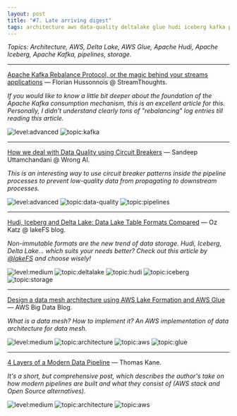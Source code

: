 ```yaml
---
layout: post
title: "#7. Late arriving digest"
tags: architecture aws data-quality deltalake glue hudi iceberg kafka pipelines storage
---
```


*Topics: Architecture, AWS, Delta Lake, AWS Glue, Apache Hudi, Apache Iceberg, Apache Kafka, pipelines, storage.*

<!--cut-->

---

[Apache Kafka Rebalance Protocol, or the magic behind your streams applications](https://medium.com/streamthoughts/apache-kafka-rebalance-protocol-or-the-magic-behind-your-streams-applications-e94baf68e4f2) — Florian Hussonnois @ StreamThoughts.

*If you would like to know a little bit deeper about the foundation of the Apache Kafka consumption mechanism, this is an excellent article for this. Personally, I didn't understand clearly tons of "rebalancing" log entries till reading this article.*

![level:advanced] ![topic:kafka]

---

[How we deal with Data Quality using Circuit Breakers](https://medium.com/wrong-ml/taming-data-quality-with-circuit-breakers-dbe550d3ca78) — Sandeep Uttamchandani @ Wrong AI.

*This is an interesting way to use circuit breaker patterns inside the pipeline processes to prevent low-quality data from propagating to downstream processes.*

![level:advanced] ![topic:data-quality] ![topic:pipelines]

---

[Hudi, Iceberg and Delta Lake: Data Lake Table Formats Compared](https://lakefs.io/hudi-iceberg-and-delta-lake-data-lake-table-formats-compared/) — Oz Katz @ lakeFS blog.

*Non-immutable formats are the new trend of data storage. Hudi, Iceberg, Delta Lake… which suits your needs better? Check out this article by [@lakeFS](https://twitter.com/lakeFS) and choose wisely!*

![level:medium] ![topic:deltalake] ![topic:hudi] ![topic:iceberg] ![topic:storage]

---

[Design a data mesh architecture using AWS Lake Formation and AWS Glue](https://aws.amazon.com/blogs/big-data/design-a-data-mesh-architecture-using-aws-lake-formation-and-aws-glue/) — AWS Big Data Blog.

*What is a data mesh? How to implement it? An AWS implementation of data architecture for data mesh.*

![level:medium] ![topic:architecture] ![topic:aws] ![topic:glue]

---

[4 Layers of a Modern Data Pipeline](https://thomaskane.io/4-layers-of-a-modern-data-pipeline) — Thomas Kane.

*It's a short, but comprehensive post, which describes the author's take on how modern pipelines are built and what they consist of (AWS stack and Open Source alternatives).*

![level:medium] ![topic:architecture] ![topic:aws]

<!--tags-->

[level:medium]: https://img.shields.io/badge/level-medium-blue
[level:advanced]: https://img.shields.io/badge/level-advanced-blue

[topic:architecture]: https://img.shields.io/badge/topic-architecture-260C3B
[topic:aws]: https://img.shields.io/badge/topic-aws-D93F0B
[topic:data-quality]: https://img.shields.io/badge/topic-data--quality-D0E708
[topic:deltalake]: https://img.shields.io/badge/topic-deltalake-E47F10
[topic:glue]: https://img.shields.io/badge/topic-glue-8E9D01
[topic:hudi]: https://img.shields.io/badge/topic-hudi-532D33
[topic:iceberg]: https://img.shields.io/badge/topic-iceberg-7234C5
[topic:kafka]: https://img.shields.io/badge/topic-kafka-CB9EB8
[topic:pipelines]: https://img.shields.io/badge/topic-pipelines-92A87F
[topic:storage]: https://img.shields.io/badge/topic-storage-F51F63
